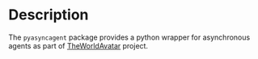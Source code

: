 # Description #

The `pyasyncagent` package provides a python wrapper for asynchronous agents as part of [TheWorldAvatar](https://github.com/cambridge-cares/TheWorldAvatar) project.
